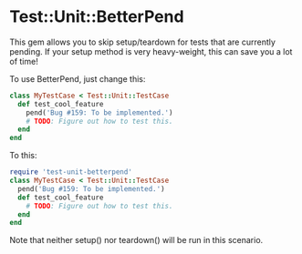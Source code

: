 Test::Unit::BetterPend
======================

This gem allows you to skip setup/teardown for tests that are currently pending.
If your setup method is very heavy-weight, this can save you a lot of time!

To use BetterPend, just change this:

```ruby
class MyTestCase < Test::Unit::TestCase
  def test_cool_feature
    pend('Bug #159: To be implemented.')
    # TODO: Figure out how to test this.
  end
end
```

To this:

```ruby
require 'test-unit-betterpend'
class MyTestCase < Test::Unit::TestCase
  pend('Bug #159: To be implemented.')
  def test_cool_feature
    # TODO: Figure out how to test this.
  end
end
```

Note that neither setup() nor teardown() will be run in this scenario.
